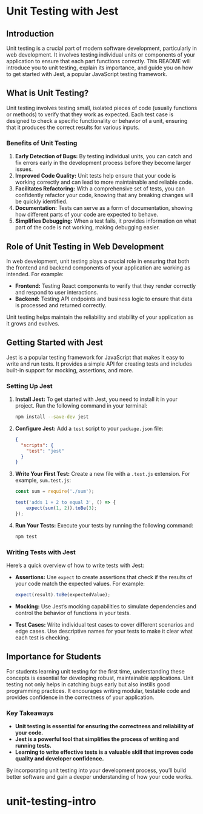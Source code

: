 # Unit Testing with Jest

## Introduction

Unit testing is a crucial part of modern software development, particularly in web development. It involves testing individual units or components of your application to ensure that each part functions correctly. This README will introduce you to unit testing, explain its importance, and guide you on how to get started with Jest, a popular JavaScript testing framework.

## What is Unit Testing?

Unit testing involves testing small, isolated pieces of code (usually functions or methods) to verify that they work as expected. Each test case is designed to check a specific functionality or behavior of a unit, ensuring that it produces the correct results for various inputs.

### Benefits of Unit Testing

1. **Early Detection of Bugs:** By testing individual units, you can catch and fix errors early in the development process before they become larger issues.
2. **Improved Code Quality:** Unit tests help ensure that your code is working correctly and can lead to more maintainable and reliable code.
3. **Facilitates Refactoring:** With a comprehensive set of tests, you can confidently refactor your code, knowing that any breaking changes will be quickly identified.
4. **Documentation:** Tests can serve as a form of documentation, showing how different parts of your code are expected to behave.
5. **Simplifies Debugging:** When a test fails, it provides information on what part of the code is not working, making debugging easier.

## Role of Unit Testing in Web Development

In web development, unit testing plays a crucial role in ensuring that both the frontend and backend components of your application are working as intended. For example:

- **Frontend:** Testing React components to verify that they render correctly and respond to user interactions.
- **Backend:** Testing API endpoints and business logic to ensure that data is processed and returned correctly.

Unit testing helps maintain the reliability and stability of your application as it grows and evolves.

## Getting Started with Jest

Jest is a popular testing framework for JavaScript that makes it easy to write and run tests. It provides a simple API for creating tests and includes built-in support for mocking, assertions, and more.

### Setting Up Jest

1. **Install Jest:**
   To get started with Jest, you need to install it in your project. Run the following command in your terminal:
   ```bash
   npm install --save-dev jest
   ```

2. **Configure Jest:**
   Add a `test` script to your `package.json` file:
   ```json
   {
     "scripts": {
       "test": "jest"
     }
   }
   ```

3. **Write Your First Test:**
   Create a new file with a `.test.js` extension. For example, `sum.test.js`:
   ```javascript
   const sum = require('./sum');

   test('adds 1 + 2 to equal 3', () => {
       expect(sum(1, 2)).toBe(3);
   });
   ```

4. **Run Your Tests:**
   Execute your tests by running the following command:
   ```bash
   npm test
   ```

### Writing Tests with Jest

Here’s a quick overview of how to write tests with Jest:

- **Assertions:** Use `expect` to create assertions that check if the results of your code match the expected values. For example:
  ```javascript
  expect(result).toBe(expectedValue);
  ```

- **Mocking:** Use Jest’s mocking capabilities to simulate dependencies and control the behavior of functions in your tests.

- **Test Cases:** Write individual test cases to cover different scenarios and edge cases. Use descriptive names for your tests to make it clear what each test is checking.

## Importance for Students

For students learning unit testing for the first time, understanding these concepts is essential for developing robust, maintainable applications. Unit testing not only helps in catching bugs early but also instills good programming practices. It encourages writing modular, testable code and provides confidence in the correctness of your application.

### Key Takeaways

- **Unit testing is essential for ensuring the correctness and reliability of your code.**
- **Jest is a powerful tool that simplifies the process of writing and running tests.**
- **Learning to write effective tests is a valuable skill that improves code quality and developer confidence.**

By incorporating unit testing into your development process, you’ll build better software and gain a deeper understanding of how your code works.
# unit-testing-intro
